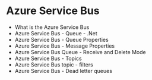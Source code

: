 # Azure Service Bus
  - What is the Azure Service Bus
  - Azure Service Bus - Queue - .Net
  - Azure Service Bus - Queue Properties
  - Azure Service Bus - Message Properties
  - Azure Service Bus Queue - Receive and Delete Mode
  - Azure Service Bus - Topics
  - Azure Service Bus topic - filters
  - Azure Service Bus - Dead letter queues
